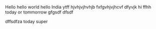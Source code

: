 Hello
hello world
hello India
ytff
hjvhjvjhvhjb
fxfgvhjvjhcvf
dfyvjk
hi 
ffhh
today 
or tommorrow
gfgsdf
dfsdf
 
dffsdfza
today super

